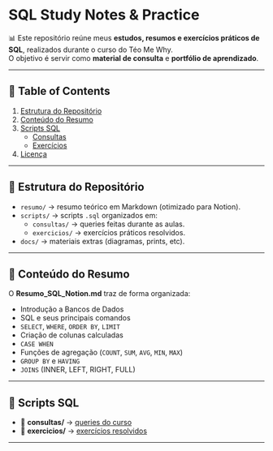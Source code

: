 # SQL Study Notes & Practice

📊 Este repositório reúne meus **estudos, resumos e exercícios práticos de SQL**, realizados durante o curso do Téo Me Why.  
O objetivo é servir como **material de consulta** e **portfólio de aprendizado**.

---

## 📑 Table of Contents

1. [Estrutura do Repositório](#-estrutura-do-repositório)  
2. [Conteúdo do Resumo](#-conteúdo-do-resumo)  
3. [Scripts SQL](#-scripts-sql)  
   - [Consultas](scripts/consultas)  
   - [Exercícios](scripts/exercicios)  
4. [Licença](#-licença)

---

## 📂 Estrutura do Repositório

- `resumo/` → resumo teórico em Markdown (otimizado para Notion).  
- `scripts/` → scripts `.sql` organizados em:  
  - `consultas/` → queries feitas durante as aulas.  
  - `exercicios/` → exercícios práticos resolvidos.  
- `docs/` → materiais extras (diagramas, prints, etc).  

---

## 📖 Conteúdo do Resumo

O **Resumo_SQL_Notion.md** traz de forma organizada:
- Introdução a Bancos de Dados
- SQL e seus principais comandos
- `SELECT`, `WHERE`, `ORDER BY`, `LIMIT`
- Criação de colunas calculadas
- `CASE WHEN`
- Funções de agregação (`COUNT`, `SUM`, `AVG`, `MIN`, `MAX`)
- `GROUP BY` e `HAVING`
- `JOINS` (INNER, LEFT, RIGHT, FULL)

---

## 📂 Scripts SQL

- 📂 **consultas/** → [queries do curso](scripts/consultas)  
- 📂 **exercicios/** → [exercícios resolvidos](scripts/exercicios)  

---
